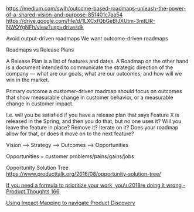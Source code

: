 https://medium.com/swlh/outcome-based-roadmaps-unleash-the-power-of-a-shared-vision-and-purpose-851401c7aa54
https://drive.google.com/file/d/1LXCxfQbGeBlJXUtm-3mtLIR-NWQYgNFh/view?usp=drivesdk


Avoid output-driven roadmaps
We want outcome-driven roadmaps


Roadmaps vs Release Plans

A Release Plan is a list of features and dates.
A Roadmap on the other hand is a document intended to communicate the strategic direction of the company — what are our goals, what are our outcomes, and how will we win in the market.

Primary outcome a customer-driven roadmap should focus on outcomes that show measurable change in customer behavior, or a measurable change in customer impact.

I.e. will you be satisfied if you have a release plan that says Feature X is released in the Spring, and then you do that, but no one uses it? Will you leave the feature in place? Remove it? Iterate on it? Does your roadmap allow for that, or does it move on to the next feature?

Vision —> Strategy —> Outcomes —> Opportunities




Opportunities = customer problems/pains/gains/jobs


Opportunity Solution Tree
https://www.producttalk.org/2016/08/opportunity-solution-tree/


[If you need a formula to prioritize your work, you\u2018re doing it wrong - Product Thoughts 166](https://herbig.activehosted.com/social/979d472a84804b9f647bc185a877a8b5.179?utm_source=ActiveCampaign&utm_medium=email&utm_content=How+Impact%2FEffort+Prioritization+sabotages+Product+Discovery+-+%23215&utm_campaign=Product+Thoughts+%23215)

[Using Impact Mapping to navigate Product Discovery](https://herbig.co/impact-mapping-product-discovery/?utm_source=ActiveCampaign&utm_medium=email&utm_content=How+Impact%2FEffort+Prioritization+sabotages+Product+Discovery+-+%23215&utm_campaign=Product+Thoughts+%23215&vgo_ee=tecztBoAtSSRFKojjScJFgA3SuMkJhmkGexv49sZvNU%3D)